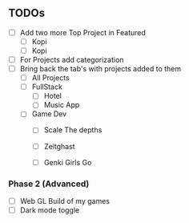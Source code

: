 ## TODOs 
- [ ] Add two more Top Project in Featured
  - [ ] Kopi
  - [ ] Kopi
- [ ] For Projects add categorization
- [ ] Bring back the tab's with projects added to them
  - [ ] All Projects
  - [ ] FullStack
    - [ ] Hotel 
    - [ ] Music App
  - [ ] Game Dev
    - [ ] Scale The depths 
    - [ ] Zeitghast
    - [ ] Genki Girls Go



### Phase 2 (Advanced)
- [ ] Web GL Build of my games
- [ ] Dark mode toggle